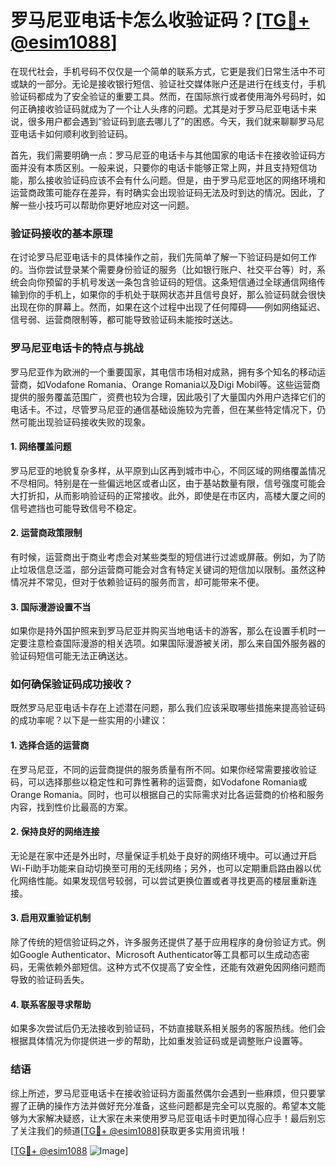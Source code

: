 # 罗马尼亚电话卡怎么收验证码？[[TG💪+ @esim1088](https://t.me/s/esim1088)]

在现代社会，手机号码不仅仅是一个简单的联系方式，它更是我们日常生活中不可或缺的一部分。无论是接收银行短信、验证社交媒体账户还是进行在线支付，手机验证码都成为了安全验证的重要工具。然而，在国际旅行或者使用海外号码时，如何正确接收验证码就成为了一个让人头疼的问题。尤其是对于罗马尼亚电话卡来说，很多用户都会遇到“验证码到底去哪儿了”的困惑。今天，我们就来聊聊罗马尼亚电话卡如何顺利收到验证码。

首先，我们需要明确一点：罗马尼亚的电话卡与其他国家的电话卡在接收验证码方面并没有本质区别。一般来说，只要你的电话卡能够正常上网，并且支持短信功能，那么接收验证码应该不会有什么问题。但是，由于罗马尼亚地区的网络环境和运营商政策可能存在差异，有时确实会出现验证码无法及时到达的情况。因此，了解一些小技巧可以帮助你更好地应对这一问题。

### 验证码接收的基本原理

在讨论罗马尼亚电话卡的具体操作之前，我们先简单了解一下验证码是如何工作的。当你尝试登录某个需要身份验证的服务（比如银行账户、社交平台等）时，系统会向你预留的手机号发送一条包含验证码的短信。这条短信通过全球通信网络传输到你的手机上，如果你的手机处于联网状态并且信号良好，那么验证码就会很快出现在你的屏幕上。然而，如果在这个过程中出现了任何障碍——例如网络延迟、信号弱、运营商限制等，都可能导致验证码未能按时送达。

### 罗马尼亚电话卡的特点与挑战

罗马尼亚作为欧洲的一个重要国家，其电信市场相对成熟，拥有多个知名的移动运营商，如Vodafone Romania、Orange Romania以及Digi Mobil等。这些运营商提供的服务覆盖范围广，资费也较为合理，因此吸引了大量国内外用户选择它们的电话卡。不过，尽管罗马尼亚的通信基础设施较为完善，但在某些特定情况下，仍然可能出现验证码接收失败的现象。

#### 1. **网络覆盖问题**
罗马尼亚的地貌复杂多样，从平原到山区再到城市中心，不同区域的网络覆盖情况不尽相同。特别是在一些偏远地区或者山区，由于基站数量有限，信号强度可能会大打折扣，从而影响验证码的正常接收。此外，即使是在市区内，高楼大厦之间的信号遮挡也可能导致信号不稳定。

#### 2. **运营商政策限制**
有时候，运营商出于商业考虑会对某些类型的短信进行过滤或屏蔽。例如，为了防止垃圾信息泛滥，部分运营商可能会对含有特定关键词的短信加以限制。虽然这种情况并不常见，但对于依赖验证码的服务而言，却可能带来不便。

#### 3. **国际漫游设置不当**
如果你是持外国护照来到罗马尼亚并购买当地电话卡的游客，那么在设置手机时一定要注意检查国际漫游的相关选项。如果国际漫游被关闭，那么来自国外服务器的验证码短信可能无法正确送达。

### 如何确保验证码成功接收？

既然罗马尼亚电话卡存在上述潜在问题，那么我们应该采取哪些措施来提高验证码的成功率呢？以下是一些实用的小建议：

#### 1. **选择合适的运营商**
在罗马尼亚，不同的运营商提供的服务质量有所不同。如果你经常需要接收验证码，可以选择那些以稳定性和可靠性著称的运营商，如Vodafone Romania或Orange Romania。同时，也可以根据自己的实际需求对比各运营商的价格和服务内容，找到性价比最高的方案。

#### 2. **保持良好的网络连接**
无论是在家中还是外出时，尽量保证手机处于良好的网络环境中。可以通过开启Wi-Fi助手功能来自动切换至可用的无线网络；另外，也可以定期重启路由器以优化网络性能。如果发现信号较弱，可以尝试更换位置或者寻找更高的楼层重新连接。

#### 3. **启用双重验证机制**
除了传统的短信验证码之外，许多服务还提供了基于应用程序的身份验证方式。例如Google Authenticator、Microsoft Authenticator等工具都可以生成动态密码，无需依赖外部短信。这种方式不仅提高了安全性，还能有效避免因网络问题而导致的验证码丢失。

#### 4. **联系客服寻求帮助**
如果多次尝试后仍无法接收到验证码，不妨直接联系相关服务的客服热线。他们会根据具体情况为你提供进一步的帮助，比如重发验证码或是调整账户设置等。

### 结语

综上所述，罗马尼亚电话卡在接收验证码方面虽然偶尔会遇到一些麻烦，但只要掌握了正确的操作方法并做好充分准备，这些问题都是完全可以克服的。希望本文能够为大家解决疑惑，让大家在未来使用罗马尼亚电话卡时更加得心应手！最后别忘了关注我们的频道[[TG💪+ @esim1088](https://t.me/s/esim1088)]获取更多实用资讯哦！

[[TG💪+ @esim1088](https://t.me/s/esim1088) ![Image](https://i.postimg.cc/4NQfJmqS/Snipaste-2025-05-13-00-14-12.png)]